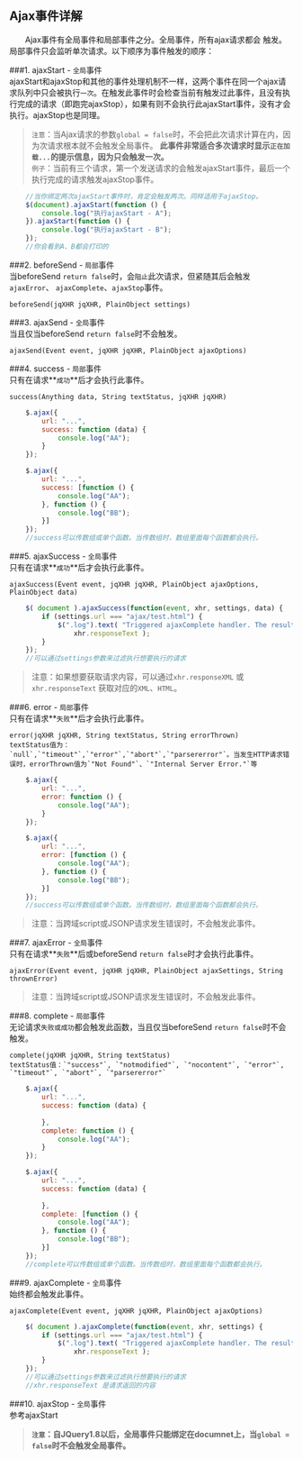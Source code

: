 ## Ajax事件详解
　　Ajax事件有全局事件和局部事件之分。全局事件，所有ajax请求都会
触发。局部事件只会监听单次请求。以下顺序为事件触发的顺序：

###1. ajaxStart - `全局`事件  
  ajaxStart和ajaxStop和其他的事件处理机制不一样，这两个事件在同一个ajax请求队列中只会被执行`一次`。在触发此事件时会检查当前有触发过此事件，且没有执行完成的请求（即跑完ajaxStop），如果有则不会执行此ajaxStart事件，没有才会执行。ajaxStop也是同理。

> `注意`：当Ajax请求的参数`global = false`时，不会把此次请求计算在内，因为次请求根本就不会触发全局事件。 **此事件非常适合多次请求时显示`正在加载...`的提示信息，因为只会触发一次。**  
`例子`：当前有三个请求，第一个发送请求的会触发ajaxStart事件，最后一个执行完成的请求触发ajaxStop事件。 

```javascript
	//当你绑定两次ajaxStart事件时，肯定会触发两次。同样适用于ajaxStop。
	$(document).ajaxStart(function () {
        console.log("执行ajaxStart - A");
    }).ajaxStart(function () {
        console.log("执行ajaxStart - B");
    });
	//你会看到A、B都会打印的
```

###2. beforeSend - `局部`事件  
  当beforeSend `return false`时，会`阻止`此次请求，但紧随其后会触发`ajaxError`、
`ajaxComplete`、`ajaxStop`事件。
	
	beforeSend(jqXHR jqXHR, PlainObject settings)

###3. ajaxSend - `全局`事件  
  当且仅当beforeSend `return false`时不会触发。  
  
	ajaxSend(Event event, jqXHR jqXHR, PlainObject ajaxOptions)

###4. success - `局部`事件  
  只有在请求**`成功`**后才会执行此事件。  
  
	success(Anything data, String textStatus, jqXHR jqXHR)

```javascript
	$.ajax({
        url: "...",
        success: function (data) {
            console.log("AA");
        }
    });

	$.ajax({
        url: "...",
        success: [function () {
            console.log("AA");
        }, function () {
            console.log("BB");
        }]
    });
	//success可以传数组或单个函数。当传数组时，数组里面每个函数都会执行。
```

###5. ajaxSuccess - `全局`事件  
  只有在请求**`成功`**后才会执行此事件。  
  
	ajaxSuccess(Event event, jqXHR jqXHR, PlainObject ajaxOptions, PlainObject data)

```javascript
	$( document ).ajaxSuccess(function(event, xhr, settings, data) {
  		if (settings.url === "ajax/test.html") {
    		$(".log").text( "Triggered ajaxComplete handler. The result is " +
      			xhr.responseText );
	  	}
	});
	//可以通过settings参数来过滤执行想要执行的请求
```
> 注意：如果想要获取请求内容，可以通过`xhr.responseXML` 或 `xhr.responseText` 获取对应的`XML`、`HTML`。

###6. error - `局部`事件  
  只有在请求**`失败`**后才会执行此事件。  
  
	error(jqXHR jqXHR, String textStatus, String errorThrown)  
	textStatus值为：`null`,`"timeout"`,`"error"`,`"abort"`,`"parsererror"`。当发生HTTP请求错误时，errorThrown值为`"Not Found"`、`"Internal Server Error."`等

```javascript
	$.ajax({
        url: "...",
        error: function () {
            console.log("AA");
        }
    });

	$.ajax({
        url: "...",
        error: [function () {
            console.log("AA");
        }, function () {
            console.log("BB");
        }]
    });
	//success可以传数组或单个函数。当传数组时，数组里面每个函数都会执行。
```

> 注意：当跨域script或JSONP请求发生错误时，不会触发此事件。

###7. ajaxError - `全局`事件  
  只有在请求**`失败`**后或beforeSend `return false`时才会执行此事件。  
  
	ajaxError(Event event, jqXHR jqXHR, PlainObject ajaxSettings, String thrownError)
> 注意：当跨域script或JSONP请求发生错误时，不会触发此事件。

###8. complete - `局部`事件  
  无论请求`失败或成功`都会触发此函数，当且仅当beforeSend `return false`时不会触发。  
  
	complete(jqXHR jqXHR, String textStatus)
	textStatus值：`"success"`, `"notmodified"`, `"nocontent"`, `"error"`, `"timeout"`, `"abort"`, `"parsererror"`

```javascript
	$.ajax({
        url: "...",
        success: function (data) {
            
        },
        complete: function () {
            console.log("AA");
        }
    });

	$.ajax({
        url: "...",
        success: function (data) {
            
        },
        complete: [function () {
            console.log("AA");
        }, function () {
            console.log("BB");
        }]
    });
	//complete可以传数组或单个函数。当传数组时，数组里面每个函数都会执行。
```

###9. ajaxComplete - `全局`事件  
  始终都会触发此事件。  
  
	ajaxComplete(Event event, jqXHR jqXHR, PlainObject ajaxOptions)

```javascript
	$( document ).ajaxComplete(function(event, xhr, settings) {
  		if (settings.url === "ajax/test.html") {
    		$(".log").text( "Triggered ajaxComplete handler. The result is " +
      			xhr.responseText );
	  	}
	});
	//可以通过settings参数来过滤执行想要执行的请求
	//xhr.responseText 是请求返回的内容
```

###10. ajaxStop - `全局`事件  
  参考ajaxStart

> **`注意`：自JQuery1.8以后，全局事件只能绑定在documnet上，当`global = false`时不会触发全局事件。**

